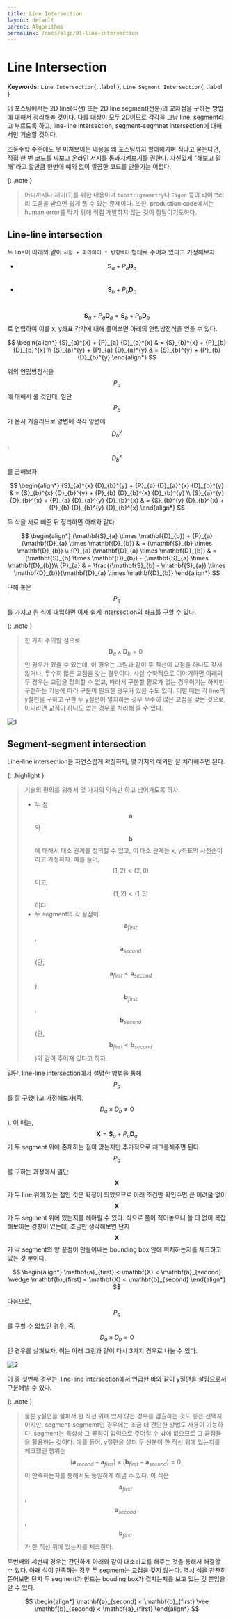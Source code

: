 ```yaml
---
title: Line Intersection
layout: default
parent: Algorithms
permalink: /docs/algo/01-line-intersection
---
```


# Line Intersection

**Keywords:** `Line Intersection`{: .label }, `Line Segment Intersection`{: .label }

이 포스팅에서는 2D line(직선) 또는 2D line segment(선분)의 교차점을 구하는 방법에 대해서 정리해볼 것이다.
다룰 대상이 모두 2D이므로 각각을 그냥 line, segment라고 부르도록 하고, line-line intersection, segment-segmnet intersection에 대해서만 기술할 것이다.

초등수학 수준에도 못 미쳐보이는 내용을 왜 포스팅까지 할애해가며 적냐고 묻는다면, 직접 한 번 코드를 짜보고 온라인 저지를 통과시켜보기를 권한다.
자신있게 "해보고 말해"라고 할만큼 한번에 예외 없이 깔끔한 코드를 만들기는 어렵다.

{: .note }
> 어디까지나 재미(?)를 위한 내용이며 `boost::geometry`나 `Eigen` 등의 라이브러리 도움을 받으면 쉽게 풀 수 있는 문제이다.
> 또한, production code에서는 human error를 막기 위해 직접 개발하지 않는 것이 정답이기도하다.

## Line-line intersection

두 line이 아래와 같이 `시점 + 파라미터 * 방향벡터` 형태로 주어져 있다고 가정해보자.
- $$\mathbf{S}_{a} + {P}_{a} \mathbf{D}_{a}$$ &nbsp;
- $$\mathbf{S}_{b} + {P}_{b} \mathbf{D}_{b}$$ &nbsp;

$$\mathbf{S}_{a} + {P}_{a}  \mathbf{D}_{a} = \mathbf{S}_{b} + {P}_{b}  \mathbf{D}_{b}$$로 연립하여 이를 x, y좌표 각각에 대해 풀어쓰면 아래의 연립방정식을 얻을 수 있다.

$$
\begin{align*}
  {S}_{a}^{x} + {P}_{a}  {D}_{a}^{x} & = {S}_{b}^{x} + {P}_{b}  {D}_{b}^{x} \\
  {S}_{a}^{y} + {P}_{a}  {D}_{a}^{y} & = {S}_{b}^{y} + {P}_{b}  {D}_{b}^{y}
\end{align*}
$$

위의 연립방정식을 $${P}_{a}$$에 대해서 풀 것인데, 일단 $${P}_{b}$$가 몹시 거슬리므로 양변에 각각 양변에 $${D}_{b}^{y}$$, $${D}_{b}^{x}$$를 곱해보자.

$$
\begin{align*}
  {S}_{a}^{x}  {D}_{b}^{y} + {P}_{a}  {D}_{a}^{x}  {D}_{b}^{y} & = {S}_{b}^{x}  {D}_{b}^{y} + {P}_{b}  {D}_{b}^{x}  {D}_{b}^{y} \\
  {S}_{a}^{y}  {D}_{b}^{x} + {P}_{a}  {D}_{a}^{y}  {D}_{b}^{x} & = {S}_{b}^{y}  {D}_{b}^{x} + {P}_{b}  {D}_{b}^{y}  {D}_{b}^{x}
\end{align*}
$$

두 식을 서로 빼준 뒤 정리하면 아래와 같다.

$$
\begin{align*}
  (\mathbf{S}_{a} \times \mathbf{D}_{b}) + {P}_{a} (\mathbf{D}_{a} \times \mathbf{D}_{b}) & = (\mathbf{S}_{b} \times \mathbf{D}_{b}) \\
  {P}_{a} (\mathbf{D}_{a} \times \mathbf{D}_{b}) & = (\mathbf{S}_{b} \times \mathbf{D}_{b}) - (\mathbf{S}_{a} \times \mathbf{D}_{b})\\  
  {P}_{a} & = \frac{(\mathbf{S}_{b} - \mathbf{S}_{a}) \times \mathbf{D}_{b}}{\mathbf{D}_{a} \times \mathbf{D}_{b}}
\end{align*}
$$

구해 놓은 $${P}_{a}$$를 가지고 원 식에 대입하면 이제 쉽게 intersection의 좌표를 구할 수 있다.

{: .note }
> 한 가지 주의할 점으로 $$\mathbf{D}_{a} \times \mathbf{D}_{b} = 0$$인 경우가 있을 수 있는데, 이 경우는 그림과 같이 두 직선이 교점을 하나도 갖지 않거나, 무수히 많은 교점을 갖는 경우이다.
> 사실 수학적으로 이야기하면 아래의 두 경우는 교점을 정의할 수 없고, 따라서 구분할 필요가 없는 경우이기는 하지만 구현하는 기능에 따라 구분이 필요한 경우가 있을 수도 있다.
> 이럴 때는 각 line의 y절편을 구하고 구한 두 y절편이 일치하는 경우 무수히 많은 교점을 갖는 것으로, 아니라면 교점이 하나도 없는 경우로 처리해 줄 수 있다.

![1](/docs/algo/01-line-intersection/colinear-cases.png)

## Segment-segment intersection

Line-line intersection을 자연스럽게 확장하되, 몇 가지의 예외만 잘 처리해주면 된다.

{: .highlight }
> 기술의 편의를 위해서 몇 가지의 약속만 하고 넘어가도록 하자.
> - 두 점 $$\mathbf{a}$$와 $$\mathbf{b}$$에 대해서 대소 관계를 정의할 수 있고, 이 대소 관계는 x, y좌표의 사전순이라고 가정하자. 예를 들어, $$(1, 2) < (2, 0)$$이고, $$(1, 2) < (1, 3)$$이다.
> - 두 segment의 각 끝점이 $$\mathbf{a}_{first}$$, $$\mathbf{a}_{second}$$(단, $$\mathbf{a}_{first} < \mathbf{a}_{second}$$), $$\mathbf{b}_{first}$$, $$\mathbf{b}_{second}$$(단, $$\mathbf{b}_{first} < \mathbf{b}_{second}$$)와 같이 주어져 있다고 하자. 

일단, line-line intersection에서 설명한 방법을 통헤 $${P}_{a}$$를 잘 구했다고 가정해보자(즉, $${D}_{a} \times {D}_{b} \neq 0$$).
이 때는, $$\mathbf{X} = \mathbf{S}_{a} + {P}_{a} \mathbf{D}_{a}$$가 두 segment 위에 존재하는 점이 맞는지만 추가적으로 체크를해주면 된다.
$${P}_{a}$$를 구하는 과정에서 일단 $$\mathbf{X}$$가 두 line 위에 있는 점인 것은 확정이 되었으므로 아래 조건만 확인주면 큰 어려움 없이 $$\mathbf{X}$$가 두 segment 위에 있는지를 헤아릴 수 있다.
식으로 풀어 적어놓으니 쓸 데 없이 복잡해보이는 경향이 있는데, 조금만 생각해보면 단지 $$\mathbf{X}$$가 각 segment의 양 끝점이 만들어내는 bounding box 안에 위치하는지를 체크하고 있는 것 뿐이다.

$$
\begin{align*}
  \mathbf{a}_{first} < \mathbf{X} < \mathbf{a}_{second} \wedge \mathbf{b}_{first} < \mathbf{X} < \mathbf{b}_{second}
\end{align*}
$$

다음으로, $${P}_{a}$$를 구할 수 없었던 경우, 죽, $${D}_{a} \times {D}_{b} = 0$$인 경우를 살펴보자.
이는 아래 그림과 같이 다시 3가지 경우로 나눌 수 있다.

![2](/docs/algo/01-line-intersection/segment-cases.png)

이 중 첫번째 경우는, line-line intersection에서 언급한 바와 같이 y절편을 살핌으로서 구분해낼 수 있다.

{: .note }
> 물론 y절편을 살펴서 한 직선 위에 있지 않은 경우를 검츨하는 것도 좋은 선택지이지만, segment-segmemt인 경우에는 조금 더 간단한 방법도 사용이 가능하다.
> segment는 특성상 그 끝점이 입력으로 주어질 수 밖에 없으므로 그 끝점들을 활용하는 것이다.
> 예를 들어, y절편을 살펴 두 선분이 한 직선 위에 있는지를 체크했던 행위는 $$(\mathbf{a}_{second} - \mathbf{a}_{first}) \times (\mathbf{b}_{first} - \mathbf{a}_{second}) = 0$$이 만족하는지를 통해서도 동일하게 해낼 수 있다.
> 이 식은 $$\mathbf{a}_{first}$$, $$\mathbf{a}_{second}$$, $$\mathbf{b}_{first}$$가 한 직선 위에 있는지를 체크한다.

두번째와 세번째 경우는 간단하게 아래와 같이 대소비교를 해주는 것을 통해서 해결할 수 있다. 아래 식이 만족하는 경우 두 segment는 교점을 갖지 않는다.
역시 식을 찬찬히 뜯어보면 단지 두 segment가 만드는 bouding box가 겹치는지를 보고 있는 것 뿐임을 알 수 있다.

$$
\begin{align*}
  \mathbf{a}_{second} < \mathbf{b}_{first} \vee \mathbf{b}_{second} < \mathbf{a}_{first}
\end{align*}
$$

<script src="https://utteranc.es/client.js"
        repo="i-am-wonseoklee/i-am-wonseoklee.github.io"
        issue-term="pathname"
        theme="github-dark-orange"
        crossorigin="anonymous"
        async>
</script>